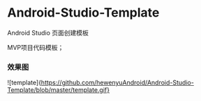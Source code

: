 # Android-Studio-Template
Android Studio 页面创建模板

MVP项目代码模板；

### 效果图
![template]{https://github.com/hewenyuAndroid/Android-Studio-Template/blob/master/template.gif}